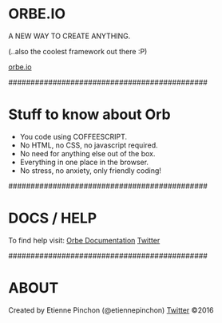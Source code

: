 # ORBE.IO
A NEW WAY TO CREATE ANYTHING. 

(..also the coolest framework out there :P)

[orbe.io](https://orbe.io)

#############################################
# Stuff to know about Orb

* You code using COFFEESCRIPT.
* No HTML, no CSS, no javascript required.
* No need for anything else out of the box.
* Everything in one place in the browser.
* No stress, no anxiety, only friendly coding!

#############################################
# DOCS / HELP

To find help visit:
[Orbe Documentation](https://orbe.io/learn)
[Twitter](https://twitter.com/orbeio)

#############################################
# ABOUT
Created by Etienne Pinchon (@etiennepinchon)
[Twitter](https://twitter.com/etiennepinchon)
©2016